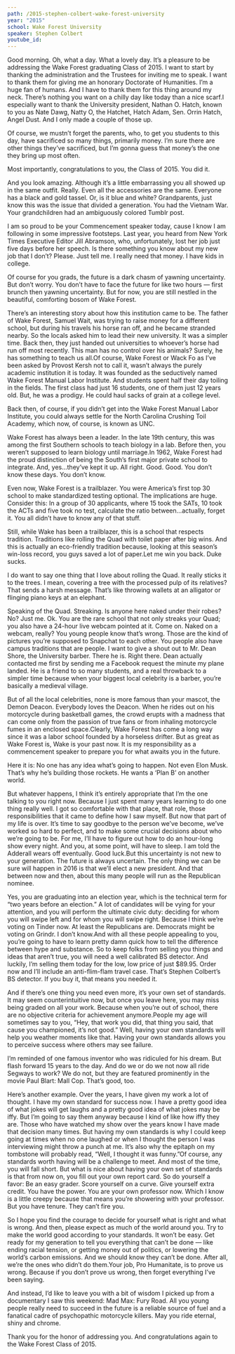 ```yaml
---
path: /2015-stephen-colbert-wake-forest-university
year: "2015"
school: Wake Forest University
speaker: Stephen Colbert
youtube_id: 
---
```


Good morning. Oh, what a day. What a lovely day. It’s a pleasure to be addressing the Wake Forest graduating Class of 2015. I want to start by thanking the administration and the Trustees for inviting me to speak. I want to thank them for giving me an honorary Doctorate of Humanities. I’m a huge fan of humans. And I have to thank them for this thing around my neck. There’s nothing you want on a chilly day like today than a nice scarf.I especially want to thank the University president, Nathan O. Hatch, known to you as Nate Dawg, Natty O, the Hatchet, Hatch Adam, Sen. Orrin Hatch, Angel Dust. And I only made a couple of those up.

Of course, we mustn’t forget the parents, who, to get you students to this day, have sacrificed so many things, primarily money. I’m sure there are other things they’ve sacrificed, but I’m gonna guess that money’s the one they bring up most often.

Most importantly, congratulations to you, the Class of 2015. You did it.

And you look amazing. Although it’s a little embarrassing you all showed up in the same outfit. Really. Even all the accessories are the same. Everyone has a black and gold tassel. Or, is it blue and white? Grandparents, just know this was the issue that divided a generation. You had the Vietnam War. Your grandchildren had an ambiguously colored Tumblr post.

I am so proud to be your Commencement speaker today, cause I know I am following in some impressive footsteps. Last year, you heard from New York Times Executive Editor Jill Abramson, who, unfortunately, lost her job just five days before her speech. Is there something you know about my new job that I don’t? Please. Just tell me. I really need that money. I have kids in college.

Of course for you grads, the future is a dark chasm of yawning uncertainty. But don’t worry. You don’t have to face the future for like two hours — first brunch then yawning uncertainty. But for now, you are still nestled in the beautiful, comforting bosom of Wake Forest.

There’s an interesting story about how this institution came to be. The father of Wake Forest, Samuel Wait, was trying to raise money for a different school, but during his travels his horse ran off, and he became stranded nearby. So the locals asked him to lead their new university. It was a simpler time. Back then, they just handed out universities to whoever’s horse had run off most recently. This man has no control over his animals? Surely, he has something to teach us all.Of course, Wake Forest or Wack Fo as I’ve been asked by Provost Kersh not to call it, wasn’t always the purely academic institution it is today. It was founded as the seductively named Wake Forest Manual Labor Institute. And students spent half their day toiling in the fields. The first class had just 16 students, one of them just 12 years old. But, he was a prodigy. He could haul sacks of grain at a college level.

Back then, of course, if you didn’t get into the Wake Forest Manual Labor Institute, you could always settle for the North Carolina Crushing Toil Academy, which now, of course, is known as UNC.

Wake Forest has always been a leader. In the late 19th century, this was among the first Southern schools to teach biology in a lab. Before then, you weren’t supposed to learn biology until marriage.In 1962, Wake Forest had the proud distinction of being the South’s first major private school to integrate. And, yes…they’ve kept it up. All right. Good. Good. You don’t know these days. You don’t know.

Even now, Wake Forest is a trailblazer. You were America’s first top 30 school to make standardized testing optional. The implications are huge. Consider this: In a group of 30 applicants, where 15 took the SATs, 10 took the ACTs and five took no test, calculate the ratio between…actually, forget it. You all didn’t have to know any of that stuff.

Still, while Wake has been a trailblazer, this is a school that respects tradition. Traditions like rolling the Quad with toilet paper after big wins. And this is actually an eco-friendly tradition because, looking at this season’s win-loss record, you guys saved a lot of paper.Let me win you back. Duke sucks.

I do want to say one thing that I love about rolling the Quad. It really sticks it to the trees. I mean, covering a tree with the processed pulp of its relatives? That sends a harsh message. That’s like throwing wallets at an alligator or flinging piano keys at an elephant.

Speaking of the Quad. Streaking. Is anyone here naked under their robes? No? Just me. Ok. You are the rare school that not only streaks your Quad; you also have a 24-hour live webcam pointed at it. Come on. Naked on a webcam, really? You young people know that’s wrong. Those are the kind of pictures you’re supposed to Snapchat to each other.
You people also have campus traditions that are people. I want to give a shout out to Mr. Dean Shore, the University barber. There he is. Right there. Dean actually contacted me first by sending me a Facebook request the minute my plane landed. He is a friend to so many students, and a real throwback to a simpler time because when your biggest local celebrity is a barber, you’re basically a medieval village.

But of all the local celebrities, none is more famous than your mascot, the Demon Deacon. Everybody loves the Deacon. When he rides out on his motorcycle during basketball games, the crowd erupts with a madness that can come only from the passion of true fans or from inhaling motorcycle fumes in an enclosed space.Clearly, Wake Forest has come a long way since it was a labor school founded by a horseless drifter. But as great as Wake Forest is, Wake is your past now. It is my responsibility as a commencement speaker to prepare you for what awaits you in the future.

Here it is: No one has any idea what’s going to happen. Not even Elon Musk. That’s why he’s building those rockets. He wants a ‘Plan B’ on another world.

But whatever happens, I think it’s entirely appropriate that I’m the one talking to you right now. Because I just spent many years learning to do one thing really well. I got so comfortable with that place, that role, those responsibilities that it came to define how I saw myself. But now that part of my life is over. It’s time to say goodbye to the person we’ve become, we’ve worked so hard to perfect, and to make some crucial decisions about who we’re going to be. For me, I’ll have to figure out how to do an hour-long show every night. And you, at some point, will have to sleep. I am told the Adderall wears off eventually. Good luck.But this uncertainty is not new to your generation. The future is always uncertain. The only thing we can be sure will happen in 2016 is that we’ll elect a new president. And that between now and then, about this many people will run as the Republican nominee.

Yes, you are graduating into an election year, which is the technical term for “two years before an election.” A lot of candidates will be vying for your attention, and you will perform the ultimate civic duty: deciding for whom you will swipe left and for whom you will swipe right. Because I think we’re voting on Tinder now. At least the Republicans are. Democrats might be voting on Grindr. I don’t know.And with all these people appealing to you, you’re going to have to learn pretty damn quick how to tell the difference between hype and substance. So to keep folks from selling you things and ideas that aren’t true, you will need a well calibrated BS detector. And luckily, I’m selling them today for the low, low price of just $89.95. Order now and I’ll include an anti-flim-flam travel case. That’s Stephen Colbert’s BS detector. If you buy it, that means you needed it.

And if there’s one thing you need even more, it’s your own set of standards. It may seem counterintuitive now, but once you leave here, you may miss being graded on all your work. Because when you’re out of school, there are no objective criteria for achievement anymore.People my age will sometimes say to you, “Hey, that work you did, that thing you said, that cause you championed, it’s not good.” Well, having your own standards will help you weather moments like that. Having your own standards allows you to perceive success where others may see failure.

I’m reminded of one famous inventor who was ridiculed for his dream. But flash forward 15 years to the day. And do we or do we not now all ride Segways to work? We do not, but they are featured prominently in the movie Paul Blart: Mall Cop. That’s good, too.

Here’s another example. Over the years, I have given my work a lot of thought. I have my own standard for success now. I have a pretty good idea of what jokes will get laughs and a pretty good idea of what jokes may be iffy. But I’m going to say them anyway because I kind of like how iffy they are. Those who have watched my show over the years know I have made that decision many times. But having my own standards is why I could keep going at times when no one laughed or when I thought the person I was interviewing might throw a punch at me. It’s also why the epitaph on my tombstone will probably read, “Well, I thought it was funny.”Of course, any standards worth having will be a challenge to meet. And most of the time, you will fall short. But what is nice about having your own set of standards is that from now on, you fill out your own report card. So do yourself a favor: Be an easy grader. Score yourself on a curve. Give yourself extra credit. You have the power. You are your own professor now. Which I know is a little creepy because that means you’re showering with your professor. But you have tenure. They can’t fire you.

So I hope you find the courage to decide for yourself what is right and what is wrong. And then, please expect as much of the world around you. Try to make the world good according to your standards. It won’t be easy. Get ready for my generation to tell you everything that can’t be done — like ending racial tension, or getting money out of politics, or lowering the world’s carbon emissions. And we should know they can’t be done. After all, we’re the ones who didn’t do them.Your job, Pro Humanitate, is to prove us wrong. Because if you don’t prove us wrong, then forget everything I’ve been saying.

And instead, I’d like to leave you with a bit of wisdom I picked up from a documentary I saw this weekend: Mad Max: Fury Road. All you young people really need to succeed in the future is a reliable source of fuel and a fanatical cadre of psychopathic motorcycle killers. May you ride eternal, shiny and chrome.

Thank you for the honor of addressing you. And congratulations again to the Wake Forest Class of 2015.
